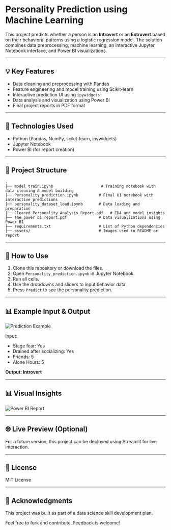 # Personality Prediction using Machine Learning

This project predicts whether a person is an **Introvert** or an **Extrovert** based on their behavioral patterns using a logistic regression model. The solution combines data preprocessing, machine learning, an interactive Jupyter Notebook interface, and Power BI visualizations.

---

## 💡 Key Features

* Data cleaning and preprocessing with Pandas
* Feature engineering and model training using Scikit-learn
* Interactive prediction UI using `ipywidgets`
* Data analysis and visualization using Power BI
* Final project reports in PDF format

---

## 🔧 Technologies Used

* Python (Pandas, NumPy, scikit-learn, ipywidgets)
* Jupyter Notebook
* Power BI (for report creation)

---

## 📁 Project Structure

```
.
├── model train.ipynb                     # Training notebook with data cleaning & model building
├── Personality_prediction.ipynb         # Final UI notebook with interactive predictions
├── personality_dataset_load.ipynb       # Data loading and preparation
├── Cleaned_Personality_Analysis_Report.pdf   # EDA and model insights
├── The power bi report.pdf              # Data visualizations using Power BI
├── requirements.txt                     # List of Python dependencies
├── assets/                              # Images used in README or report
```

---

## 🔬 How to Use

1. Clone this repository or download the files.
2. Open `Personality_prediction.ipynb` in Jupyter Notebook.
3. Run all cells.
4. Use the dropdowns and sliders to input behavior data.
5. Press `Predict` to see the personality prediction.

---

## 📊 Example Input & Output

![Prediction Example](assets\introvert-ui.png)

Input:

* Stage fear: Yes
* Drained after socializing: Yes
* Friends: 5
* Alone Hours: 5

**Output: Introvert**

---

## 📊 Visual Insights

![Power BI Report](assets/power_bi_dashboard.png)

---

## 🌐 Live Preview (Optional)

For a future version, this project can be deployed using Streamlit for live interaction.

---

## 📄 License

MIT License

---

## 🙌 Acknowledgments

This project was built as part of a data science skill development plan.

Feel free to fork and contribute. Feedback is welcome!

